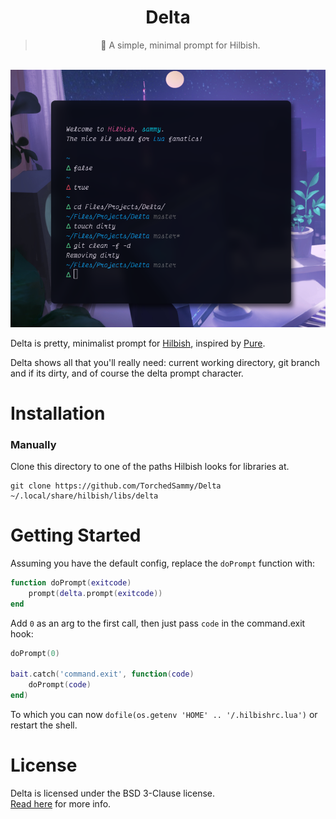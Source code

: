 <div align="center">
	<h1>Delta</h1>
	<blockquote>🧪 A simple, minimal prompt for Hilbish.</blockquote>
	<br>
	<img src="showcase.png">
</div>

Delta is pretty, minimalist prompt for [Hilbish](https://github.com/Mewyuna/Hilbish),
inspired by [Pure](https://github.com/sindresorhus/pure).

Delta shows all that you'll really need:
current working directory, git branch and if its dirty, and of course the delta
prompt character.

# Installation
### Manually
Clone this directory to one of the paths Hilbish looks for libraries at.
```
git clone https://github.com/TorchedSammy/Delta ~/.local/share/hilbish/libs/delta
```

# Getting Started
Assuming you have the default config, replace the `doPrompt` function with:
```lua
function doPrompt(exitcode)
	prompt(delta.prompt(exitcode))
end
```  
Add `0` as an arg to the first call, then just pass `code` in the command.exit hook:
```lua
doPrompt(0)

bait.catch('command.exit', function(code)
	doPrompt(code)
end)
```  
To which you can now `dofile(os.getenv 'HOME' .. '/.hilbishrc.lua')` or restart
the shell.

# License
Delta is licensed under the BSD 3-Clause license.  
[Read here](LICENSE) for more info.
